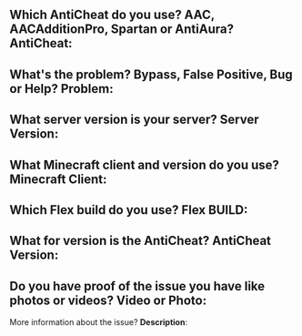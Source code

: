 Which AntiCheat do you use? AAC, AACAdditionPro, Spartan or AntiAura?
**AntiCheat**: 
---
What's the problem? Bypass, False Positive, Bug or Help?
**Problem**: 
---
What server version is your server?
**Server Version**: 
---
What Minecraft client and version do you use?
**Minecraft Client**: 
---
Which Flex build do you use?
**Flex BUILD**: 
---
What for version is the AntiCheat?
**AntiCheat Version**: 
---
Do you have proof of the issue you have like photos or videos?
**Video or Photo**: 
---
More information about the issue?
**Description**: 
